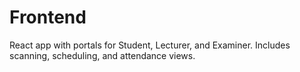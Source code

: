 # Frontend

React app with portals for Student, Lecturer, and Examiner. Includes scanning, scheduling, and attendance views.
